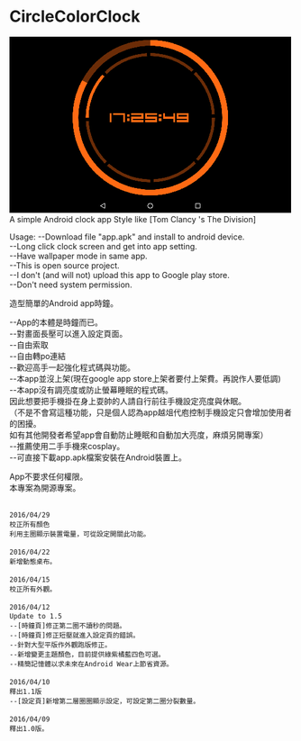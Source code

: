 # CircleColorClock

![alt tag](https://raw.githubusercontent.com/Lilichuan/CircleColorClock/master/demo_pic.png)  
A simple Android clock app
Style like [Tom Clancy 's The Division]

Usage:
--Download file "app.apk" and install to android device.  
--Long click clock screen and get into app setting.  
--Have wallpaper mode in same app.  
--This is open source project.  
--I don't (and will not) upload this app to Google play store.  
--Don't need system permission.  
  
造型簡單的Android app時鐘。

--App的本體是時鐘而已。  
--對畫面長壓可以進入設定頁面。  
--自由索取  
--自由轉po連結  
--歡迎高手一起強化程式碼與功能。  
--本app並沒上架(現在google app store上架者要付上架費。再說作人要低調)  
--本app沒有調亮度或防止螢幕睡眠的程式碼。  
	因此想要把手機掛在身上耍帥的人請自行前往手機設定亮度與休眠。  
	（不是不會寫這種功能，只是個人認為app越俎代庖控制手機設定只會增加使用者的困擾。  
	如有其他開發者希望app會自動防止睡眠和自動加大亮度，麻煩另開專案）  
--推薦使用二手手機來cosplay。  
--可直接下載app.apk檔案安裝在Android裝置上。  
  
  
App不要求任何權限。  
本專案為開源專案。  


~~~~~~~~~以下為更新履歷~~~~~~~~~~~~

2016/04/29
校正所有顏色
利用主圈顯示裝置電量，可從設定開關此功能。

2016/04/22
新增動態桌布。

2016/04/15
校正所有外觀。

2016/04/12
Update to 1.5
--[時鐘頁]修正第二圈不讀秒的問題。
--[時鐘頁]修正短壓就進入設定頁的錯誤。
--針對大型平版作外觀跑版修正。
--新增變更主題顏色，目前提供綠紫橘藍四色可選。
--精簡記憶體以求未來在Android Wear上節省資源。

2016/04/10
釋出1.1版
--[設定頁]新增第二層圈圈顯示設定，可設定第二圈分裂數量。

2016/04/09
釋出1.0版。

